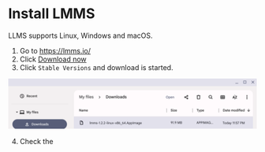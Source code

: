 

# Install LMMS
LLMS supports Linux, Windows and macOS. 

1. Go to https://lmms.io/
2. Click [Download now](https://lmms.io/download#linux)
3. Click `Stable Versions` and download is started.

<img src="../../images/lmms_downloaded_file.png">

4. Check the
